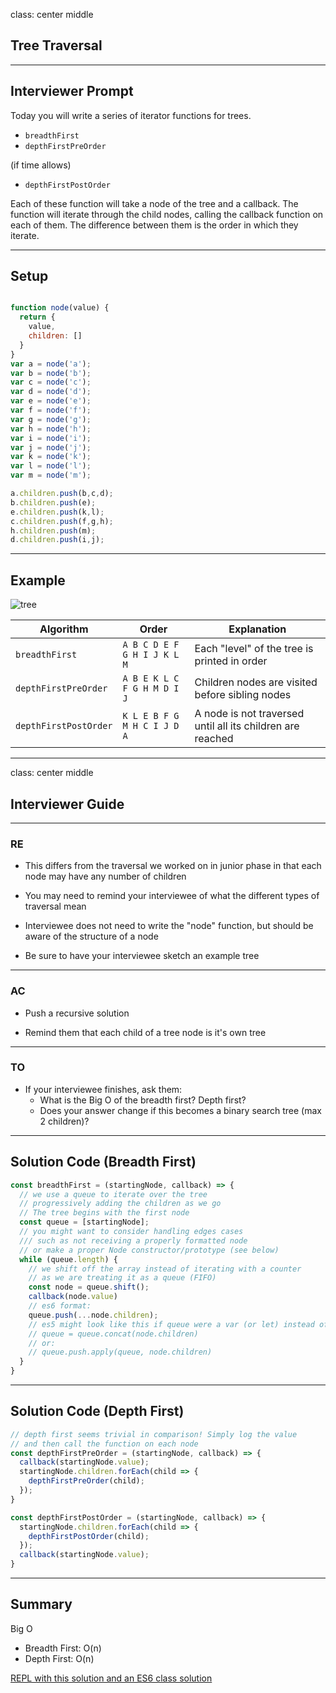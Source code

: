 class: center middle
## Tree Traversal

---

## Interviewer Prompt

Today you will write a series of iterator functions for trees.

- `breadthFirst`
- `depthFirstPreOrder`

(if time allows)

- `depthFirstPostOrder`

Each of these function will take a node of the tree and a callback. The function will iterate through the child nodes, calling the callback function on each of them. The difference between them is the order in which they iterate.

---

## Setup

```javascript

function node(value) {
  return {
    value,
    children: []
  }
}
var a = node('a');
var b = node('b');
var c = node('c');
var d = node('d');
var e = node('e');
var f = node('f');
var g = node('g');
var h = node('h');
var i = node('i');
var j = node('j');
var k = node('k');
var l = node('l');
var m = node('m');

a.children.push(b,c,d);
b.children.push(e);
e.children.push(k,l);
c.children.push(f,g,h);
h.children.push(m);
d.children.push(i,j);
```
---

## Example

![tree](https://www.cpp.edu/~ftang/courses/CS241/notes/images/trees/tree1.bmp)

| Algorithm             | Order                       | Explanation                                                |
|-----------------------|-----------------------------|------------------------------------------------------------|
| `breadthFirst`        | `A B C D E F G H I J K L M` | Each "level" of the tree is printed in order               |
| `depthFirstPreOrder`  | `A B E K L C F G H M D I J` | Children nodes are visited before sibling nodes            |
| `depthFirstPostOrder` | `K L E B F G M H C I J D A` | A node is not traversed until all its children are reached |

---

class: center middle
## Interviewer Guide

---

### RE

* This differs from the traversal we worked on in junior phase in that each node may have any number of children

* You may need to remind your interviewee of what the different types of traversal mean

* Interviewee does not need to write the "node" function, but should be aware of the structure of a node

* Be sure to have your interviewee sketch an example tree
---

### AC

* Push a recursive solution

* Remind them that each child of a tree node is it's own tree


---

### TO

* If your interviewee finishes, ask them:
  * What is the Big O of the breadth first? Depth first?
  * Does your answer change if this becomes a binary search tree (max 2 children)? 

---

## Solution Code (Breadth First)

```javascript
const breadthFirst = (startingNode, callback) => {
  // we use a queue to iterate over the tree
  // progressively adding the children as we go
  // The tree begins with the first node
  const queue = [startingNode];
  // you might want to consider handling edges cases
  /// such as not receiving a properly formatted node
  // or make a proper Node constructor/prototype (see below)
  while (queue.length) {
    // we shift off the array instead of iterating with a counter
    // as we are treating it as a queue (FIFO)
    const node = queue.shift();
    callback(node.value)
    // es6 format:
    queue.push(...node.children);
    // es5 might look like this if queue were a var (or let) instead of const
    // queue = queue.concat(node.children)
    // or:
    // queue.push.apply(queue, node.children)
  }
}
```
---

## Solution Code (Depth First)

```javascript
// depth first seems trivial in comparison! Simply log the value
// and then call the function on each node
const depthFirstPreOrder = (startingNode, callback) => {
  callback(startingNode.value);
  startingNode.children.forEach(child => {
    depthFirstPreOrder(child);
  });
}

const depthFirstPostOrder = (startingNode, callback) => {
  startingNode.children.forEach(child => {
    depthFirstPostOrder(child);
  });
  callback(startingNode.value);
}
```
---
## Summary

Big O
  * Breadth First: O(n)
  * Depth First: O(n)

[REPL with this solution and an ES6 class solution](https://repl.it/H1qn/14)